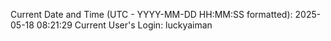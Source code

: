 Current Date and Time (UTC - YYYY-MM-DD HH:MM:SS formatted): 2025-05-18 08:21:29
Current User's Login: luckyaiman
